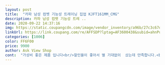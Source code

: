 ```yaml
---
layout: post 
title:  "카파 남성 컴벳 기능성 트레이닝 집업 KJFT161MM_CMG" 
description: 카파 남성 컴벳 기능성 트레 ..
date: 2020-09-22 14:37:16 
img: https://static.coupangcdn.com/image/vendor_inventory/a96b/27c3c67d7e02c767c97345163b5ccfa805ce57136f90132b1831dd101988.jpg 
linkUrl: https://link.coupang.com/re/AFFSDP?lptag=AF3600438&subid=ahnPublicAsk&pageKey=1367116680&itemId=2399300290&vendorItemId=70394291091&traceid=V0-113-4a1c60faffd12f99 
categories: [1006] 
color: FF6F00 
price: 9900 
author: Ask View Shop 
cont:  "가성비 좋은 제품 입니다<br/>할인율이 좋아서 별 기대없이  샀는데 만족합니다.<br/><br/>" 
---
```

